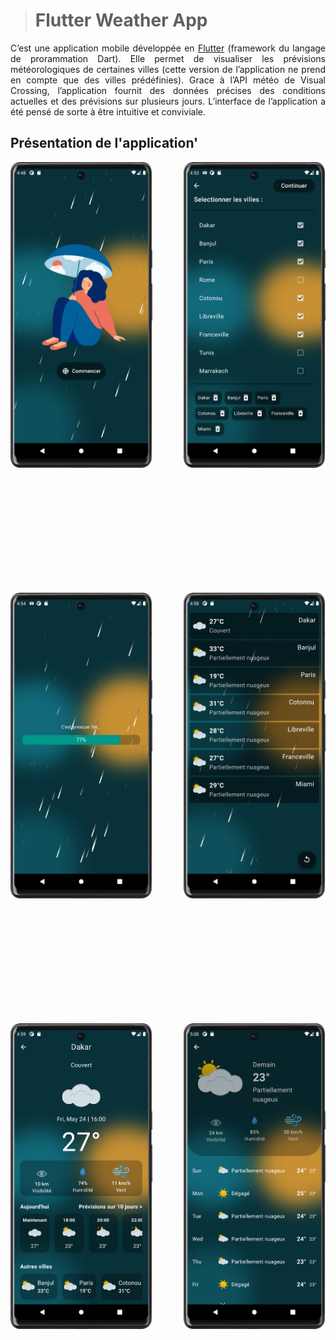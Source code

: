 > # Flutter Weather App

<div style="text-align: justify;">

C’est une application mobile développée en <a href="https://fr.wikipedia.org/wiki/Flutter_(logiciel)">Flutter</a> (framework du langage de prorammation Dart). Elle permet de visualiser les prévisions météorologiques de certaines villes (cette version de l’application ne prend en compte que des villes prédéfinies). Grace à l’API météo de Visual Crossing, l’application fournit des données précises des conditions actuelles et des prévisions sur plusieurs jours. L’interface de l’application a été pensé de sorte à être intuitive et conviviale.
</div>

## Présentation de l'application'

<img align="left" width="45%" style="margin-bottom: 200px;" src="assets/AppOverview/HomePage.png">
<img align="right" width="45%" style="margin-bottom: 200px;"  src="assets/AppOverview/PageSelectVilles.png">

<img align="left" width="45%" style="margin-bottom: 200px;"  src="assets/AppOverview/PageChargement.png">
<img align="right" width="45%" style="margin-bottom: 200px;" src="assets/AppOverview/PageVilles.png">

<img align="left" width="45%" style="margin-bottom: 200px;"  src="assets/AppOverview/PageDetailsVille.png">
<img align="right" width="45%" style="margin-bottom: 200px;"  src="assets/AppOverview/PagePrevisionsProchainsJours.png">


